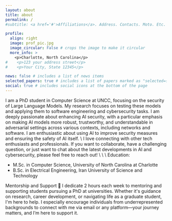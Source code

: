 ```yaml
---
layout: about
title: about
permalink: /
#subtitle: <a href='#'>Affiliations</a>. Address. Contacts. Moto. Etc.

profile:
  align: right
  image: prof_pic.jpg
  image_circular: False # crops the image to make it circular
  more_info: >
    <p>Charlotte, North Carolina</p>
#    <p>123 your address street</p>
#    <p>Your City, State 12345</p>

news: false # includes a list of news items
selected_papers: true # includes a list of papers marked as "selected={true}"
social: true # includes social icons at the bottom of the page
---
```


[//]: # (Write your biography here. Tell the world about yourself. Link to your favorite [subreddit]&#40;http://reddit.com&#41;. You can put a picture in, too. The code is already in, just name your picture `prof_pic.jpg` and put it in the `img/` folder.)

[//]: # ()
[//]: # (Put your address / P.O. box / other info right below your picture. You can also disable any of these elements by editing `profile` property of the YAML header of your `_pages/about.md`. Edit `_bibliography/papers.bib` and Jekyll will render your [publications page]&#40;/al-folio/publications/&#41; automatically.)

[//]: # ()
[//]: # (Link to your social media connections, too. This theme is set up to use [Font Awesome icons]&#40;https://fontawesome.com/&#41; and [Academicons]&#40;https://jpswalsh.github.io/academicons/&#41;, like the ones below. Add your Facebook, Twitter, LinkedIn, Google Scholar, or just disable all of them.)

I am a PhD student in Computer Science at UNCC, focusing on the security of Large Language Models. My research focuses on testing these models and applying them to software engineering and cybersecurity tasks. I am deeply passionate about enhancing AI security, with a particular emphasis on making AI models more robust, trustworthy, and understandable in adversarial settings across various contexts, including networks and software. I am enthusiastic about using AI to improve security measures and ensuring the safety of AI itself.
\\
I love connecting with other tech enthusiasts and professionals. If you want to collaborate, have a challenging question, or just want to chat about the latest developments in AI and cybersecurity, please feel free to reach out!
\\
\\
\\
Education:

- M.Sc. in Computer Science, University of North Carolina at Charlotte
- B.Sc. in Electrical Engineering, Iran University of Science and Technology

Mentorship and Support 💪
I dedicate 2 hours each week to mentoring and supporting students pursuing a PhD at universities. Whether it's guidance on research, career development, or navigating life as a graduate student, I'm here to help. I especially encourage individuals from underrepresented backgrounds to connect with me via email or any platform—your journey matters, and I’m here to support it.

